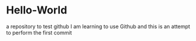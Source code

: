 # Hello-World
a repository to test github
I am learning to use Github and this is an attempt to perform the first commit
